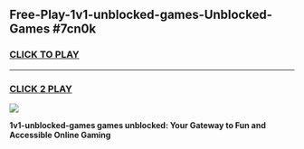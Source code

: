 
## Free-Play-1v1-unblocked-games-Unblocked-Games #7cn0k
<h3>
<a href="https://news.freeplayer.one?title=1v1-unblocked-games&ref=8M">CLICK TO PLAY</a></h3>
<hr>

<h3>
<a href="https://news.freeplayer.one?title=1v1-unblocked-games&ref=8M">CLICK 2 PLAY</a>
  
</h3>

<a href="https://news.freeplayer.one?title=1v1-unblocked-games&ref=8M"><img src="https://clearcache.store/games.png"></a>


**1v1-unblocked-games games unblocked: Your Gateway to Fun and Accessible Online Gaming**
